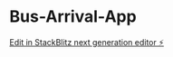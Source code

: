 # Bus-Arrival-App

[Edit in StackBlitz next generation editor ⚡️](https://stackblitz.com/~/github.com/Edberaga/Bus-Arrival-App)